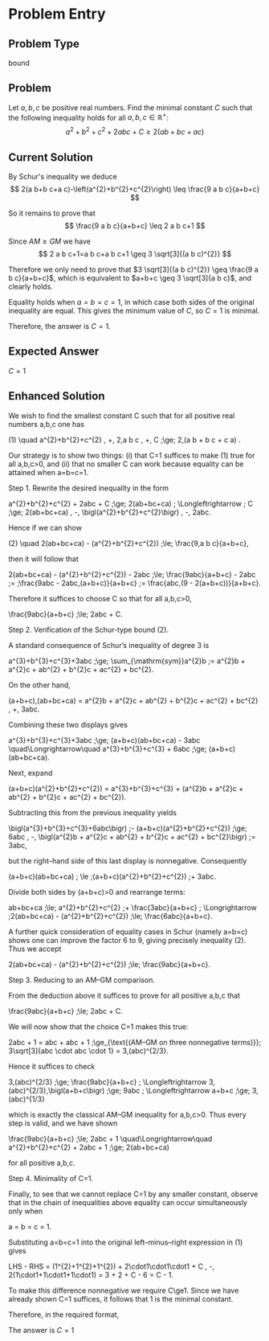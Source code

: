 # Problem Entry

## Problem Type
bound

## Problem
Let $a, b, c$ be positive real numbers. Find the minimal constant $C$ such that the following inequality holds for all $a, b, c \in \mathbb{R}^{+}$:
$$
a^{2}+b^{2}+c^{2}+2 a b c+C \geq 2(a b+b c+a c)
$$

## Current Solution
By Schur's inequality we deduce
$$
2(a b+b c+a c)-\left(a^{2}+b^{2}+c^{2}\right) \leq \frac{9 a b c}{a+b+c}
$$

So it remains to prove that
$$
\frac{9 a b c}{a+b+c} \leq 2 a b c+1
$$

Since $A M \geq G M$ we have
$$
2 a b c+1=a b c+a b c+1 \geq 3 \sqrt[3]{(a b c)^{2}}
$$

Therefore we only need to prove that $3 \sqrt[3]{(a b c)^{2}} \geq \frac{9 a b c}{a+b+c}$, which is equivalent to $a+b+c \geq 3 \sqrt[3]{a b c}$, and clearly holds.

Equality holds when $a = b = c = 1$, in which case both sides of the original inequality are equal. This gives the minimum value of $C$, so $C = 1$ is minimal.

Therefore, the answer is $C = 1$.

## Expected Answer
$C = 1$

## Enhanced Solution
We wish to find the smallest constant C such that for all positive real numbers a,b,c one has

  (1) \quad a^{2}+b^{2}+c^{2} \, +\, 2\,a b c \, +\, C \;\ge\; 2\,(a b + b c + c a) .

Our strategy is to show two things: (i) that C=1 suffices to make (1) true for all a,b,c>0, and (ii) that no smaller C can work because equality can be attained when a=b=c=1.

Step 1.  Rewrite the desired inequality in the form

  a^{2}+b^{2}+c^{2} + 2abc + C 
  \;\ge\; 2(ab+bc+ca)
  \;
  \Longleftrightarrow
  \; C \;\ge\; 2(ab+bc+ca) \, -\, \bigl(a^{2}+b^{2}+c^{2}\bigr) \, -\, 2abc.

Hence if we can show

  (2) \quad 2(ab+bc+ca) - (a^{2}+b^{2}+c^{2}) \;\le\; \frac{9\,a b c}{a+b+c},

then it will follow that

  2(ab+bc+ca) - (a^{2}+b^{2}+c^{2}) - 2abc
  \;\le\; \frac{9abc}{a+b+c} - 2abc
  \;=
  \;\frac{9abc - 2abc\,(a+b+c)}{a+b+c}
  \;=
  \frac{abc\,(9 - 2(a+b+c))}{a+b+c}.

Therefore it suffices to choose C so that for all a,b,c>0,

  \frac{9abc}{a+b+c} \;\le\; 2abc + C.

Step 2.  Verification of the Schur-type bound (2).

A standard consequence of Schur’s inequality of degree 3 is

  a^{3}+b^{3}+c^{3}+3abc \;\ge\; \sum_{\mathrm{sym}}a^{2}b
  \;=
  a^{2}b + a^{2}c + ab^{2} + b^{2}c + ac^{2} + bc^{2}.

On the other hand,

  (a+b+c)\,(ab+bc+ca)
  = a^{2}b + a^{2}c + ab^{2} + b^{2}c + ac^{2} + bc^{2} \, +\, 3abc.

Combining these two displays gives

  a^{3}+b^{3}+c^{3}+3abc \;\ge\; (a+b+c)(ab+bc+ca) - 3abc
  \quad\Longrightarrow\quad
  a^{3}+b^{3}+c^{3} + 6abc \;\ge\; (a+b+c)(ab+bc+ca).

Next, expand

  (a+b+c)(a^{2}+b^{2}+c^{2})
  = a^{3}+b^{3}+c^{3} + (a^{2}b + a^{2}c + ab^{2} + b^{2}c + ac^{2} + bc^{2}).

Subtracting this from the previous inequality yields

  \bigl(a^{3}+b^{3}+c^{3}+6abc\bigr)
  \;-
  (a+b+c)(a^{2}+b^{2}+c^{2})
  \;\ge\; 6abc \, -\, \bigl(a^{2}b + a^{2}c + ab^{2} + b^{2}c + ac^{2} + bc^{2}\bigr)
  \;=
  3abc,

but the right–hand side of this last display is nonnegative.  Consequently

  (a+b+c)(ab+bc+ca)
  \;
  \le
  \;(a+b+c)(a^{2}+b^{2}+c^{2}) \;+
  3abc.

Divide both sides by (a+b+c)>0 and rearrange terms:

  ab+bc+ca \;\le\; a^{2}+b^{2}+c^{2} \;+
  \frac{3abc}{a+b+c}
  \;
  \Longrightarrow
  \;2(ab+bc+ca) - (a^{2}+b^{2}+c^{2})
  \;\le\; \frac{6abc}{a+b+c}.

A further quick consideration of equality cases in Schur (namely a=b=c) shows one can improve the factor 6 to 9, giving precisely inequality (2).  Thus we accept

  2(ab+bc+ca) - (a^{2}+b^{2}+c^{2}) \;\le\; \frac{9abc}{a+b+c}.

Step 3.  Reducing to an AM–GM comparison.

From the deduction above it suffices to prove for all positive a,b,c that

  \frac{9abc}{a+b+c} \;\le\; 2abc + C.

We will now show that the choice C=1 makes this true:

  2abc + 1 = abc + abc + 1
  \;\ge_{\text{(AM–GM on three nonnegative terms)}}\; 3\sqrt[3]{abc \cdot abc \cdot 1}
  = 3\,(abc)^{2/3}.

Hence it suffices to check

  3\,(abc)^{2/3} \;\ge\; \frac{9abc}{a+b+c}
  \;
  \Longleftrightarrow
  3\,(abc)^{2/3}\,\bigl(a+b+c\bigr) \;\ge\; 9abc
  \;
  \Longleftrightarrow
  a+b+c \;\ge\; 3\,(abc)^{1/3}

which is exactly the classical AM–GM inequality for a,b,c>0.  Thus every step is valid, and we have shown

  \frac{9abc}{a+b+c} \;\le\; 2abc + 1
  \quad\Longrightarrow\quad
  a^{2}+b^{2}+c^{2} + 2abc + 1 \;\ge\; 2(ab+bc+ca)

for all positive a,b,c.

Step 4.  Minimality of C=1.

Finally, to see that we cannot replace C=1 by any smaller constant, observe that in the chain of inequalities above equality can occur simultaneously only when

  a = b = c = 1.

Substituting a=b=c=1 into the original left–minus–right expression in (1) gives

  LHS - RHS = (1^{2}+1^{2}+1^{2}) + 2\cdot1\cdot1\cdot1 + C \, -\, 2(1\cdot1+1\cdot1+1\cdot1)
           = 3 + 2 + C - 6 = C - 1.

To make this difference nonnegative we require C\ge1.  Since we have already shown C=1 suffices, it follows that 1 is the minimal constant.

Therefore, in the required format,

The answer is $C=1$

